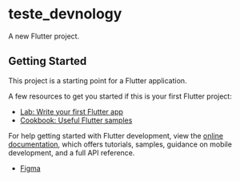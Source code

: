 # teste_devnology

A new Flutter project.

## Getting Started

This project is a starting point for a Flutter application.

A few resources to get you started if this is your first Flutter project:

- [Lab: Write your first Flutter app](https://docs.flutter.dev/get-started/codelab)
- [Cookbook: Useful Flutter samples](https://docs.flutter.dev/cookbook)

For help getting started with Flutter development, view the
[online documentation](https://docs.flutter.dev/), which offers tutorials,
samples, guidance on mobile development, and a full API reference.

- [Figma](https://www.figma.com/file/5KcHt3uUogQbW6nDIJtPhq/App-Devnology-Teste?node-id=4%3A112&t=HexaQ3vOpxsjMinK-0)